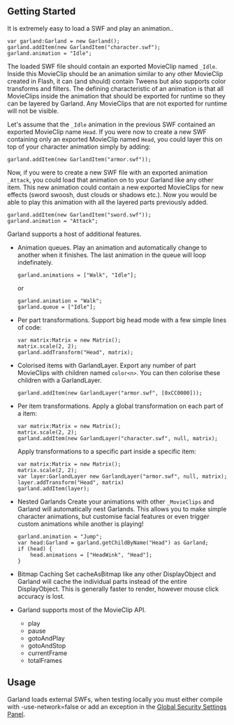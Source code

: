 Getting Started
---------------

It is extremely easy to load a SWF and play an animation..

```
var garland:Garland = new Garland();
garland.addItem(new GarlandItem("character.swf");
garland.animation = "Idle";
```

The loaded SWF file should contain an exported MovieClip named `_Idle`. Inside this MovieClip should be an animation similar to any other MovieClip created in Flash, it can (and should) contain Tweens but also supports color transforms and filters.
The defining characteristic of an animation is that all MovieClips inside the animation that should be exported for runtime so they can be layered by Garland.
Any MovieClips that are not exported for runtime will not be visible.

Let's assume that the `_Idle` animation in the previous SWF contained an exported MovieClip name `Head`.
If you were now to create a new SWF containing only an exported MovieClip named `Head`, you could layer this on top of your character animation simply by adding:

```
garland.addItem(new GarlandItem("armor.swf"));
```

Now, if you were to create a new SWF file with an exported animation `_Attack`, you could load that animation on to your Garland like any other item. This new animation could contain a new exported MovieClips for new effects (sword swoosh, dust clouds or shadows etc.).
Now you would be able to play this animation with all the layered parts previously added.

```
garland.addItem(new GarlandItem("sword.swf"));
garland.animation = "Attack";
```

Garland supports a host of additional features.

- Animation queues.
  Play an animation and automatically change to another when it finishes.
  The last animation in the queue will loop indefinately.

  ```
  garland.animations = ["Walk", "Idle"];
  ```

  or

  ```
  garland.animation = "Walk";
  garland.queue = ["Idle"];
  ```

- Per part transformations.
  Support big head mode with a few simple lines of code:

  ```
  var matrix:Matrix = new Matrix();
  matrix.scale(2, 2);
  garland.addTransform("Head", matrix);
  ```

- Colorised items with GarlandLayer.
  Export any number of part MovieClips with children named `color<n>`.
  You can then colorise these children with a GarlandLayer.

  ```
  garland.addItem(new GarlandLayer("armor.swf", [0xCC0000]));
  ```

- Per item transformations.
  Apply a global transformation on each part of a item:

  ```
  var matrix:Matrix = new Matrix();
  matrix.scale(2, 2);
  garland.addItem(new GarlandLayer("character.swf", null, matrix);
  ```

  Apply transformations to a specific part inside a specific item:

  ```
  var matrix:Matrix = new Matrix();
  matrix.scale(2, 2);
  var layer:GarlandLayer new GarlandLayer("armor.swf", null, matrix);
  layer.addTransform("Head", matrix)
  garland.addItem(layer);
  ```

- Nested Garlands
  Create your animations with other `_MovieClips` and Garland will automatically nest Garlands. This allows you to make simple character animations, but customise facial features or even trigger custom animations while another is playing!

  ```
  garland.animation = "Jump";
  var head:Garland = garland.getChildByName("Head") as Garland;
  if (head) {
      head.animations = ["HeadWink", "Head"];
  }
  ```

- Bitmap Caching
  Set cacheAsBitmap like any other DisplayObject and Garland will cache the individual parts instead of the entire DisplayObject.
  This is generally faster to render, however mouse click accuracy is lost.

- Garland supports most of the MovieClip API.

  - play
  - pause
  - gotoAndPlay
  - gotoAndStop
  - currentFrame
  - totalFrames

Usage
-----

Garland loads external SWFs, when testing locally you must either compile with -use-network=false or add an exception in the [Global Security Settings Panel](http://www.macromedia.com/support/documentation/en/flashplayer/help/settings_manager04.html).
